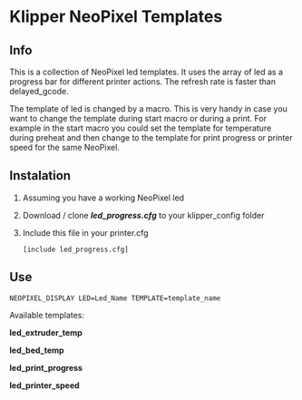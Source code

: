 # Klipper NeoPixel Templates

## Info

This is a collection of NeoPixel led templates. It uses the array of led as a progress bar for different printer actions. The refresh rate is faster than delayed_gcode.

The template of led is changed by a macro. This is very handy in case you want to change the template during start macro or during a print. For example in the start macro you could set the template for temperature during preheat and then change to the template for print progress or printer speed for the same NeoPixel.

## Instalation

1. Assuming you have a working NeoPixel led

2. Download / clone ***led_progress.cfg*** to your klipper_config folder

3. Include this file in your printer.cfg
   
   ```
   [include led_progress.cfg]
   ```

## Use

```
NEOPIXEL_DISPLAY LED=Led_Name TEMPLATE=template_name
```

Available templates:

**led_extruder_temp**

**led_bed_temp**

**led_print_progress**

**led_printer_speed**